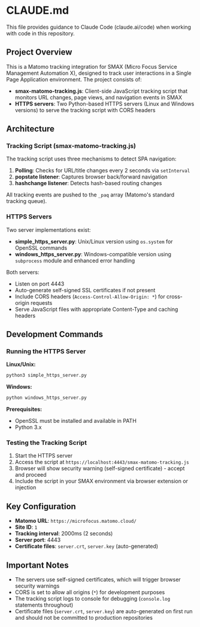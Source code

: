 # CLAUDE.md

This file provides guidance to Claude Code (claude.ai/code) when working with code in this repository.

## Project Overview

This is a Matomo tracking integration for SMAX (Micro Focus Service Management Automation X), designed to track user interactions in a Single Page Application environment. The project consists of:

- **smax-matomo-tracking.js**: Client-side JavaScript tracking script that monitors URL changes, page views, and navigation events in SMAX
- **HTTPS servers**: Two Python-based HTTPS servers (Linux and Windows versions) to serve the tracking script with CORS headers

## Architecture

### Tracking Script (smax-matomo-tracking.js)

The tracking script uses three mechanisms to detect SPA navigation:

1. **Polling**: Checks for URL/title changes every 2 seconds via `setInterval`
2. **popstate listener**: Captures browser back/forward navigation
3. **hashchange listener**: Detects hash-based routing changes

All tracking events are pushed to the `_paq` array (Matomo's standard tracking queue).

### HTTPS Servers

Two server implementations exist:

- **simple_https_server.py**: Unix/Linux version using `os.system` for OpenSSL commands
- **windows_https_server.py**: Windows-compatible version using `subprocess` module and enhanced error handling

Both servers:
- Listen on port 4443
- Auto-generate self-signed SSL certificates if not present
- Include CORS headers (`Access-Control-Allow-Origin: *`) for cross-origin requests
- Serve JavaScript files with appropriate Content-Type and caching headers

## Development Commands

### Running the HTTPS Server

**Linux/Unix:**
```bash
python3 simple_https_server.py
```

**Windows:**
```bash
python windows_https_server.py
```

**Prerequisites:**
- OpenSSL must be installed and available in PATH
- Python 3.x

### Testing the Tracking Script

1. Start the HTTPS server
2. Access the script at `https://localhost:4443/smax-matomo-tracking.js`
3. Browser will show security warning (self-signed certificate) - accept and proceed
4. Include the script in your SMAX environment via browser extension or injection

## Key Configuration

- **Matomo URL**: `https://microfocus.matomo.cloud/`
- **Site ID**: `1`
- **Tracking interval**: 2000ms (2 seconds)
- **Server port**: 4443
- **Certificate files**: `server.crt`, `server.key` (auto-generated)

## Important Notes

- The servers use self-signed certificates, which will trigger browser security warnings
- CORS is set to allow all origins (`*`) for development purposes
- The tracking script logs to console for debugging (`console.log` statements throughout)
- Certificate files (`server.crt`, `server.key`) are auto-generated on first run and should not be committed to production repositories
